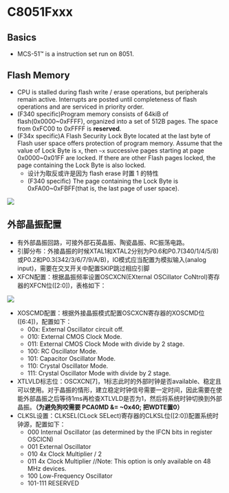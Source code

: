 # C8051Fxxx

## Basics

* MCS-51™ is a instruction set run on 8051.

## Flash Memory

* CPU is stalled during flash write / erase operations, but peripherals remain active. Interrupts are posted until completeness of flash operations and are serviced in priority order.
* \(F340 specific\)Program memory consists of 64kiB of flash\(0x0000~0xFFFF\), organized into a set of 512B pages. The space from 0xFC00 to 0xFFFF is **reserved**.
* \(F34x specific\)A Flash Security Lock Byte located at the last byte of Flash user space offers protection of program memory. Assume that the value of Lock Byte is `x`, then `~x` successive pages starting at page 0x0000~0x01FF are locked. If there are other Flash pages locked, the page containing the Lock Byte is also locked.
  * 设计为取反或许是因为 flash erase 时置 1 的特性
  * \(F340 specific\) The page containing the Lock Byte is 0xFA00~0xFBFF\(that is, the last page of user space\).

![](../../.gitbook/assets/image-20210131113200394.png)

## 外部晶振配置

* 有外部晶振回路，可接外部石英晶振、陶瓷晶振、RC振荡电路。
* 引脚分布：外接晶振的时候XTAL1和XTAL2分别为P0.6和P0.7\(340/1/4/5/8\)或P0.2和P0.3\(342/3/6/7/9/A/B\)，IO模式应当配置为模拟输入\(analog input\)，需要在交叉开关中配置SKIP跳过相应引脚
* XFCN配置：根据晶振频率设置OSCXCN\(EXternal OSCillator CoNtrol\)寄存器的XFCN位\(\[2:0\]\)，表格如下：

![](../../.gitbook/assets/02.png)

* XOSCMD配置：根据外接晶振模式配置OSCXCN寄存器的XOSCMD位\(\[6:4\]\)，配置如下：
  * 00x: External Oscillator circuit off. 
  * 010: External CMOS Clock Mode. 
  * 011: External CMOS Clock Mode with divide by 2 stage.
  * 100: RC Oscillator Mode.
  * 101: Capacitor Oscillator Mode.
  * 110: Crystal Oscillator Mode.
  * 111: Crystal Oscillator Mode with divide by 2 stage.
* XTLVLD标志位：OSCXCN\[7\]，1标志此时的外部时钟是否available、稳定且可以使用。对于晶振的情形，建立稳定时钟信号需要一定时间，因此需要在使能外部晶振之后等待1ms再检查XTLVLD是否为1，然后将系统时钟切换到外部晶振。**（为避免狗咬需要 PCA0MD &= ~0x40; 把WDTE置0）**
* CLKSL设置：CLKSEL\(CLock SELect\)寄存器的CLKSL位\(\[2:0\]\)配置系统时钟源，配置如下：
  * 000 Internal Oscillator \(as determined by the IFCN bits in register OSCICN\)
  * 001 External Oscillator
  * 010 4x Clock Multiplier / 2
  * 011 4x Clock Multiplier //Note: This option is only available on 48 MHz devices.
  * 100 Low-Frequency Oscillator
  * 101-111 RESERVED

